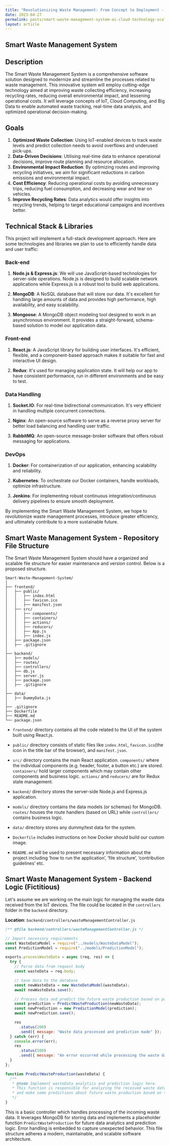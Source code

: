 ```yaml
---
title: "Revolutionizing Waste Management: From Concept to Deployment - A Strategic Plan For Developing and Scaling an AI-Integrated Smart Waste Management System Harnessing Cloud Technologies"
date: 2023-04-27
permalink: posts/smart-waste-management-system-ai-cloud-technology-scalable-solutions
layout: article
---
```


## Smart Waste Management System

## Description

The Smart Waste Management System is a comprehensive software solution designed to modernize and streamline the processes related to waste management. This innovative system will employ cutting-edge technology aimed at improving waste collecting efficiency, increasing recycling rates, reducing overall environmental impact, and lessening operational costs. It will leverage concepts of IoT, Cloud Computing, and Big Data to enable automated waste tracking, real-time data analysis, and optimized operational decision-making.

## Goals

1. **Optimized Waste Collection**: Using IoT-enabled devices to track waste levels and predict collection needs to avoid overflows and underused pick-ups.
2. **Data-Driven Decisions**: Utilising real-time data to enhance operational decisions, improve route planning and resource allocation.
3. **Environmental Impact Reduction**: By optimizing routes and improving recycling initiatives, we aim for significant reductions in carbon emissions and environmental impact.
4. **Cost Efficiency**: Reducing operational costs by avoiding unnecessary trips, reducing fuel consumption, and decreasing wear and tear on vehicles.
5. **Improve Recycling Rates**: Data analytics would offer insights into recycling trends, helping to target educational campaigns and incentives better.

## Technical Stack & Libraries

This project will implement a full-stack development approach. Here are some technologies and libraries we plan to use to efficiently handle data and user traffic:

### Back-end

1. **Node.js & Express.js**: We will use JavaScript-based technologies for server-side operations. Node.js is designed to build scalable network applications while Express.js is a robust tool to build web applications.

2. **MongoDB**: A NoSQL database that will store our data. It's excellent for handling large amounts of data and provides high performance, high availability, and easy scalability.

3. **Mongoose**: A MongoDB object modeling tool designed to work in an asynchronous environment. It provides a straight-forward, schema-based solution to model our application data.

### Front-end

1. **React.js**: A JavaScript library for building user interfaces. It's efficient, flexible, and a component-based approach makes it suitable for fast and interactive UI design.

2. **Redux**: It's used for managing application state. It will help our app to have consistent performance, run in different environments and be easy to test.

### Data Handling

1. **Socket.IO**: For real-time bidirectional communication. It's very efficient in handling multiple concurrent connections.

2. **Nginx**: An open-source software to serve as a reverse proxy server for better load balancing and handling user traffic.

3. **RabbitMQ**: An open-source message-broker software that offers robust messaging for applications.

### DevOps

1. **Docker**: For containerization of our application, enhancing scalability and reliability.

2. **Kubernetes**: To orchestrate our Docker containers, handle workloads, optimize infrastructure.

3. **Jenkins**: For implementing robust continuous integration/continuous delivery pipelines to ensure smooth deployment.

By implementing the Smart Waste Management System, we hope to revolutionize waste management processes, introduce greater efficiency, and ultimately contribute to a more sustainable future.

## Smart Waste Management System - Repository File Structure

The Smart Waste Management System should have a organized and scalable file structure for easier maintenance and version control. Below is a proposed structure.

```
Smart-Waste-Management-System/
│
├── frontend/
│   ├── public/
│   │   ├── index.html
│   │   ├── favicon.ico
│   │   ├── manifest.json
│   ├── src/
│   │   ├── components/
│   │   ├── containers/
│   │   ├── actions/
│   │   ├── reducers/
│   │   ├── App.js
│   │   ├── index.js
│   ├── package.json
│   ├── .gitignore
│
├── backend/
│   ├── models/
│   ├── routes/
│   ├── controllers/
│   ├── db.js
│   ├── server.js
│   ├── package.json
│   ├── .gitignore
│
├── data/
│   ├── DummyData.js
│
├── .gitignore
├── Dockerfile
├── README.md
└── package.json
```

- `frontend/` directory contains all the code related to the UI of the system built using React.js.

- `public/` directory consists of static files like `index.html`, `favicon.ico`(the icon in the title bar of the browser), and `manifest.json`.

- `src/` directory contains the main React application. `components/` where the individual components (e.g. header, footer, a button etc.) are stored. `containers/` hold larger components which may contain other components and business logic. `actions/` and `reducers/` are for Redux state management.

- `backend/` directory stores the server-side Node.js and Express.js application.

- `models/` directory contains the data models (or schemas) for MongoDB. `routes/` houses the route handlers (based on URL) while `controllers/` contains business logic.

- `data/` directory stores any dummy/test data for the system.

- `Dockerfile` includes instructions on how Docker should build our custom image.

- `README.md` will be used to present necessary information about the project including ‘how to run the application’, ‘file structure’, ‘contribution guidelines’ etc.

## Smart Waste Management System - Backend Logic (Fictitious)

Let's assume we are working on the main logic for managing the waste data received from the IoT devices. The file could be located in the `controllers` folder in the `backend` directory.

**Location**: `backend/controllers/wasteManagementController.js`

```javascript
/** @file backend/controllers/wasteManagementController.js */

// Import necessary requirements
const WasteDataModel = require("../models/WasteDataModel");
const PredictionModel = require("../models/PredictionModel");

exports.processWasteData = async (req, res) => {
  try {
    // Parse data from request body
    const wasteData = req.body;

    // Save data to the database
    const newWasteData = new WasteDataModel(wasteData);
    await newWasteData.save();

    // Process data and predict the future waste production based on past data
    const prediction = PredictWasteProduction(newWasteData);
    const newPrediction = new PredictionModel(prediction);
    await newPrediction.save();

    res
      .status(200)
      .send({ message: "Waste data processed and prediction made" });
  } catch (err) {
    console.error(err);
    res
      .status(500)
      .send({ message: "An error occurred while processing the waste data" });
  }
};

function PredictWasteProduction(wasteData) {
  /**
   * @todo Implement wasteData analytics and prediction logic here.
   * This function is responsible for analyzing the received waste data
   * and make some predictions about future waste production based on the past data.
   */
}
```

This is a basic controller which handles processing of the incoming waste data. It leverages MongoDB for storing data and implements a placeholder function `PredictWasteProduction` for future data analytics and prediction logic. Error handling is embedded to capture unexpected behavior. This file structure adheres a modern, maintainable, and scalable software architecture.
